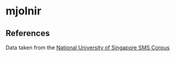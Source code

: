 # mjolnir

## References

Data taken from the [National University of Singapore SMS Corpus](https://scholarbank.nus.edu.sg/handle/10635/137343)
